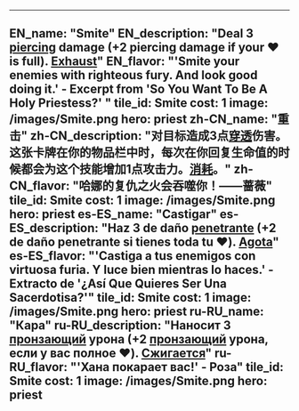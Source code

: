 ---

EN_name: "Smite"
EN_description: "Deal 3 <u>piercing</u> damage (+2 piercing damage if your ❤️ is full). <u>Exhaust</u>"
EN_flavor: "'Smite your enemies with righteous fury. And look good doing it.' - Excerpt from 'So You Want To Be A Holy Priestess?' "
tile_id: Smite
cost: 1
image: /images/Smite.png
hero: priest
zh-CN_name: "重击"
zh-CN_description: "对目标造成3点<u>穿透</u>伤害。这张卡牌在你的物品栏中时，每次在你回复生命值的时候都会为这个技能增加1点攻击力。<u>消耗</u>。"
zh-CN_flavor: "哈娜的复仇之火会吞噬你！——蔷薇"
tile_id: Smite
cost: 1
image: /images/Smite.png
hero: priest
es-ES_name: "Castigar"
es-ES_description: "Haz 3 de daño <u>penetrante</u> (+2 de daño penetrante si tienes toda tu ❤️). <u>Agota</u>"
es-ES_flavor: "'Castiga a tus enemigos con virtuosa furia. Y luce bien mientras lo haces.' - Extracto de '¿Así Que Quieres Ser Una Sacerdotisa?'"
tile_id: Smite
cost: 1
image: /images/Smite.png
hero: priest
ru-RU_name: "Кара"
ru-RU_description: "Наносит 3 <u>пронзающий</u> урона (+2 <u>пронзающий</u> урона, если у вас полное ❤️). <u>Сжигается</u>"
ru-RU_flavor: "'Хана покарает вас!' - Роза"
tile_id: Smite
cost: 1
image: /images/Smite.png
hero: priest
---